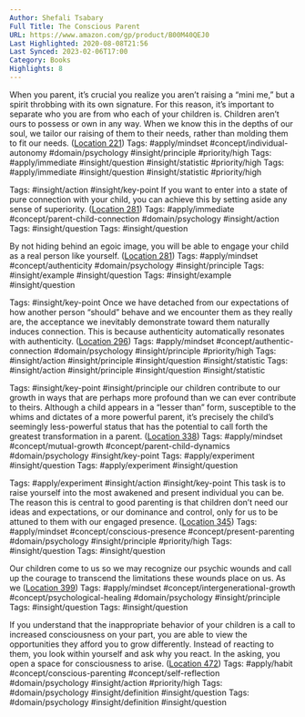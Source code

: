 ```yaml
---
Author: Shefali Tsabary
Full Title: The Conscious Parent
URL: https://www.amazon.com/gp/product/B00M40QEJ0
Last Highlighted: 2020-08-08T21:56
Last Synced: 2023-02-06T17:00
Category: Books
Highlights: 8
---
```

When you parent, it’s crucial you realize you aren’t raising a “mini me,” but a spirit throbbing with its own signature. For this reason, it’s important to separate who you are from who each of your children is. Children aren’t ours to possess or own in any way. When we know this in the depths of our soul, we tailor our raising of them to their needs, rather than molding them to fit our needs. ([Location 221](https://readwise.io/to_kindle?action=open&asin=B00M40QEJ0&location=221))
Tags: #apply/mindset #concept/individual-autonomy #domain/psychology #insight/principle #priority/high
Tags: #apply/immediate #insight/question #insight/statistic #priority/high
Tags: #apply/immediate #insight/question #insight/statistic #priority/high
  
Tags: #insight/action #insight/key-point
If you want to enter into a state of pure connection with your child, you can achieve this by setting aside any sense of superiority. ([Location 281](https://readwise.io/to_kindle?action=open&asin=B00M40QEJ0&location=281))
Tags: #apply/immediate #concept/parent-child-connection #domain/psychology #insight/action
Tags: #insight/question
Tags: #insight/question
  
By not hiding behind an egoic image, you will be able to engage your child as a real person like yourself. ([Location 281](https://readwise.io/to_kindle?action=open&asin=B00M40QEJ0&location=281))
Tags: #apply/mindset #concept/authenticity #domain/psychology #insight/principle
Tags: #insight/example #insight/question
Tags: #insight/example #insight/question
  
Tags: #insight/key-point
Once we have detached from our expectations of how another person “should” behave and we encounter them as they really are, the acceptance we inevitably demonstrate toward them naturally induces connection. This is because authenticity automatically resonates with authenticity. ([Location 296](https://readwise.io/to_kindle?action=open&asin=B00M40QEJ0&location=296))
Tags: #apply/mindset #concept/authentic-connection #domain/psychology #insight/principle #priority/high
Tags: #insight/action #insight/principle #insight/question #insight/statistic
Tags: #insight/action #insight/principle #insight/question #insight/statistic
  
Tags: #insight/key-point #insight/principle
our children contribute to our growth in ways that are perhaps more profound than we can ever contribute to theirs. Although a child appears in a “lesser than” form, susceptible to the whims and dictates of a more powerful parent, it’s precisely the child’s seemingly less-powerful status that has the potential to call forth the greatest transformation in a parent. ([Location 338](https://readwise.io/to_kindle?action=open&asin=B00M40QEJ0&location=338))
Tags: #apply/mindset #concept/mutual-growth #concept/parent-child-dynamics #domain/psychology #insight/key-point
Tags: #apply/experiment #insight/question
Tags: #apply/experiment #insight/question
  
Tags: #apply/experiment #insight/action #insight/key-point
This task is to raise yourself into the most awakened and present individual you can be. The reason this is central to good parenting is that children don’t need our ideas and expectations, or our dominance and control, only for us to be attuned to them with our engaged presence. ([Location 345](https://readwise.io/to_kindle?action=open&asin=B00M40QEJ0&location=345))
Tags: #apply/mindset #concept/conscious-presence #concept/present-parenting #domain/psychology #insight/principle #priority/high
Tags: #insight/question
Tags: #insight/question
  
Our children come to us so we may recognize our psychic wounds and call up the courage to transcend the limitations these wounds place on us. As we ([Location 399](https://readwise.io/to_kindle?action=open&asin=B00M40QEJ0&location=399))
Tags: #apply/mindset #concept/intergenerational-growth #concept/psychological-healing #domain/psychology #insight/principle
Tags: #insight/question
Tags: #insight/question
  
If you understand that the inappropriate behavior of your children is a call to increased consciousness on your part, you are able to view the opportunities they afford you to grow differently. Instead of reacting to them, you look within yourself and ask why you react. In the asking, you open a space for consciousness to arise. ([Location 472](https://readwise.io/to_kindle?action=open&asin=B00M40QEJ0&location=472))
Tags: #apply/habit #concept/conscious-parenting #concept/self-reflection #domain/psychology #insight/action #priority/high
Tags: #domain/psychology #insight/definition #insight/question
Tags: #domain/psychology #insight/definition #insight/question